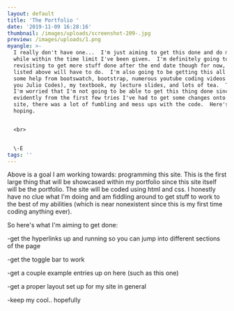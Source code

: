 ```yaml
---
layout: default
title: 'The Portfolio '
date: '2019-11-09 16:28:16'
thumbnail: /images/uploads/screenshot-209-.jpg
preview: /images/uploads/1.png
myangle: >-
  I really don't have one...  I'm just aiming to get this done and do my best
  while within the time limit I've been given.  I'm definitely going to be
  revisiting to get more stuff done after the end date though for now, what's
  listed above will have to do.  I'm also going to be getting this all done with
  some help from bootswatch, bootstrap, numerous youtube coding videos (thank
  you Julio Codes), my textbook, my lecture slides, and lots of tea.  That said,
  I'm worried that I'm not going to be able to get this thing done since,
  evidently from the first few tries I've had to get some changes onto this
  site, there was a lot of fumbling and mess ups with the code.  Here's to
  hoping.


  <br>


  \-E
tags: ''
---
```

Above is a goal I am working towards: programming this site.  This is the first large thing that will be showcased within my portfolio since this site itself will be the portfolio.  The site will be coded using html and css.  I honestly have no clue what I'm doing and am fiddling around to get stuff to work to the best of my abilities (which is near nonexistent since this is my first time coding anything ever).

So here's what I'm aiming to get done:

\-get the hyperlinks up and running so you can jump into different sections of the page

\-get the toggle bar to work

\-get a couple example entries up on here (such as this one)

\-get a proper layout set up for my site in general

\-keep my cool.. hopefully
